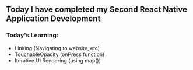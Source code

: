 ## Today I have completed my Second React Native Application Development
### Today's Learning:
- Linking (Navigating to website, etc)
- TouchableOpacity (onPress function)
- Iterative UI Rendering (using map())